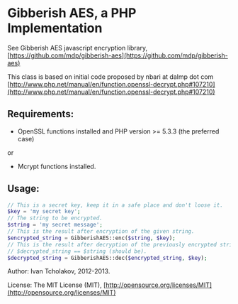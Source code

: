 Gibberish AES, a PHP Implementation
===================================

See Gibberish AES javascript encryption library, [https://github.com/mdp/gibberish-aes](https://github.com/mdp/gibberish-aes)

This class is based on initial code proposed by nbari at dalmp dot com
[http://www.php.net/manual/en/function.openssl-decrypt.php#107210](http://www.php.net/manual/en/function.openssl-decrypt.php#107210)

Requirements:
-----------------------------------

- OpenSSL functions installed and PHP version >= 5.3.3 (the preferred case)

or

- Mcrypt functions installed. 

Usage:
-----------------------------------

```php
// This is a secret key, keep it in a safe place and don't loose it.
$key = 'my secret key';
// The string to be encrypted.
$string = 'my secret message';
// This is the result after encryption of the given string.
$encrypted_string = GibberishAES::enc($string, $key);
// This is the result after decryption of the previously encrypted string.
// $decrypted_string == $string (should be).
$decrypted_string = GibberishAES::dec($encrypted_string, $key);
```

Author: Ivan Tcholakov, 2012-2013.

License: The MIT License (MIT), [http://opensource.org/licenses/MIT](http://opensource.org/licenses/MIT)
